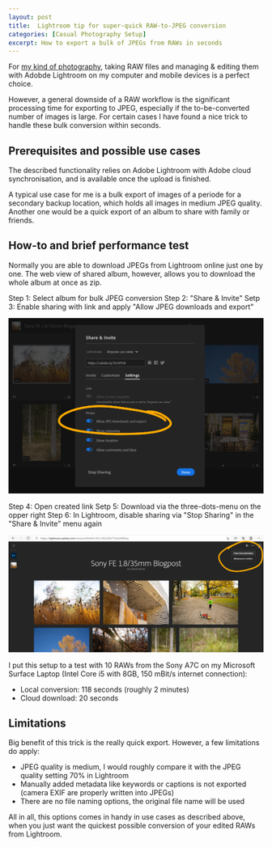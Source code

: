 ```yaml
---
layout: post
title:  Lightroom tip for super-quick RAW-to-JPEG conversion
categories: [Casual Photography Setup]
excerpt: How to export a bulk of JPEGs from RAWs in seconds
---
```


For [my kind of photography](https://jakobhuerner.github.io/leanest_highest_quality_casual_photography_setup/), taking RAW files and managing & editing them with Adobde Lightroom on my computer and mobile devices is a perfect choice. 

However, a general downside of a RAW workflow is the significant processing time for exporting to JPEG, especially if the to-be-converted number of images is large.
For certain cases I have found a nice trick to handle these bulk conversion within seconds.

## Prerequisites and possible use cases 

The described functionality relies on Adobe Lightroom with Adobe cloud synchronisation, and is available once the upload is finished.

A typical use case for me is a bulk export of images of a periode for a secondary backup location, which holds all images in medium JPEG quality. Another one would be a quick export of an album to share with family or friends. 

## How-to and brief performance test

Normally you are able to download JPEGs from Lightroom online just one by one. The web view of shared album, however, allows you to download the whole album at once as zip.

Step 1: Select album for bulk JPEG conversion
Step 2: "Share & Invite"
Setp 3: Enable sharing with link and apply "Allow JPEG downloads and export"
 
![Activate sharing in Adobe Lightroom](../images/20210403/lightroom-share-1.png)

Step 4: Open created link
Setp 5: Download via the three-dots-menu on the opper right
Step 6: In Lightroom, disable sharing via "Stop Sharing" in the "Share & Invite" menu again

![Activate sharing in Adobe Lightroom](../images/20210403/lightroom-share-2.png)

I put this setup to a test with 10 RAWs from the Sony A7C on my Microsoft Surface Laptop (Intel Core i5 with 8GB, 150 mBit/s internet connection):

- Local conversion: 118 seconds (roughly 2 minutes)
- Cloud download: 20 seconds


## Limitations

Big benefit of this trick is the really quick export. However, a few limitations do apply:
- JPEG quality is medium, I would roughly compare it with the JPEG quality setting 70% in Lightroom
- Manually added metadata like keywords or captions is not exported (camera EXIF are properly written into JPEGs)
- There are no file naming options, the original file name will be used

All in all, this options comes in handy in use cases as described above, when you just want the quickest possible conversion of your edited RAWs from Lightroom.
